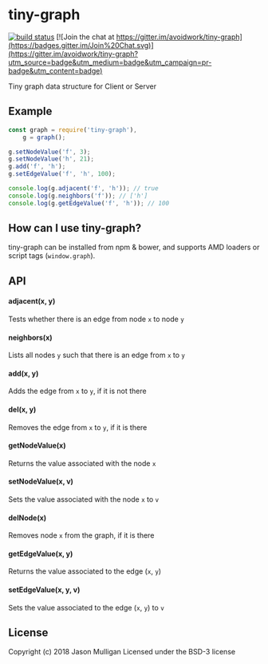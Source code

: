 # tiny-graph

[![build status](https://secure.travis-ci.org/avoidwork/tiny-graph.svg)](http://travis-ci.org/avoidwork/tiny-graph) [![Join the chat at https://gitter.im/avoidwork/tiny-graph](https://badges.gitter.im/Join%20Chat.svg)](https://gitter.im/avoidwork/tiny-graph?utm_source=badge&utm_medium=badge&utm_campaign=pr-badge&utm_content=badge)

Tiny graph data structure for Client or Server

## Example
```javascript
const graph = require('tiny-graph'),
    g = graph();

g.setNodeValue('f', 3);
g.setNodeValue('h', 21);
g.add('f', 'h');
g.setEdgeValue('f', 'h', 100);

console.log(g.adjacent('f', 'h')); // true
console.log(g.neighbors('f')); // ['h']
console.log(g.getEdgeValue('f', 'h')); // 100
```

## How can I use tiny-graph?
tiny-graph can be installed from npm & bower, and supports AMD loaders or script tags (`window.graph`).

## API
#### adjacent(x, y)
Tests whether there is an edge from node `x` to node `y`

#### neighbors(x)
Lists all nodes `y` such that there is an edge from `x` to `y`

#### add(x, y)
Adds the edge from `x` to `y`, if it is not there

#### del(x, y)
Removes the edge from `x` to `y`, if it is there

#### getNodeValue(x)
Returns the value associated with the node `x`

#### setNodeValue(x, v)
Sets the value associated with the node `x` to `v`

#### delNode(x)
Removes node `x` from the graph, if it is there

#### getEdgeValue(x, y)
Returns the value associated to the edge (`x`, `y`)

#### setEdgeValue(x, y, v)
Sets the value associated to the edge (`x`, `y`) to `v`

## License
Copyright (c) 2018 Jason Mulligan
Licensed under the BSD-3 license
